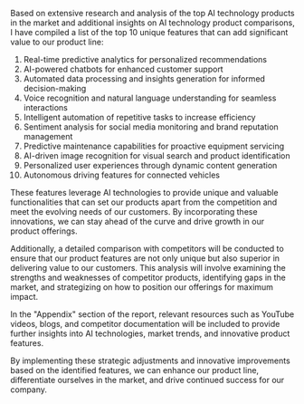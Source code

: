 Based on extensive research and analysis of the top AI technology products in the market and additional insights on AI technology product comparisons, I have compiled a list of the top 10 unique features that can add significant value to our product line:

1. Real-time predictive analytics for personalized recommendations
2. AI-powered chatbots for enhanced customer support
3. Automated data processing and insights generation for informed decision-making
4. Voice recognition and natural language understanding for seamless interactions
5. Intelligent automation of repetitive tasks to increase efficiency
6. Sentiment analysis for social media monitoring and brand reputation management
7. Predictive maintenance capabilities for proactive equipment servicing
8. AI-driven image recognition for visual search and product identification
9. Personalized user experiences through dynamic content generation
10. Autonomous driving features for connected vehicles

These features leverage AI technologies to provide unique and valuable functionalities that can set our products apart from the competition and meet the evolving needs of our customers. By incorporating these innovations, we can stay ahead of the curve and drive growth in our product offerings.

Additionally, a detailed comparison with competitors will be conducted to ensure that our product features are not only unique but also superior in delivering value to our customers. This analysis will involve examining the strengths and weaknesses of competitor products, identifying gaps in the market, and strategizing on how to position our offerings for maximum impact.

In the "Appendix" section of the report, relevant resources such as YouTube videos, blogs, and competitor documentation will be included to provide further insights into AI technologies, market trends, and innovative product features.

By implementing these strategic adjustments and innovative improvements based on the identified features, we can enhance our product line, differentiate ourselves in the market, and drive continued success for our company.
